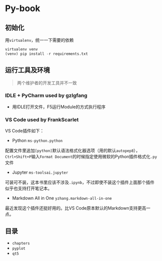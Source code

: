 # Py-book

## 初始化

用`virtualenv`，统一一下需要的依赖

```python
virtualenv venv
(venv) pip install -r requirements.txt
```

## 运行工具及环境

> 两个维护者的开发工具并不一致

### IDLE + PyCharm used by gzlgfang

- 用IDLE打开文件，F5运行Module的方式执行程序 

### VS Code used by FrankScarlet

VS Code插件如下：

- Python `ms-python.python` 

配置文件里追加`[python]`默认语法格式化器选项（用的默认`autopep8`），`Ctrl+Shift+P`输入`Format Document`的时候指定使用微软的Python插件格式化`.py`文件

- Jupyter `ms-toolsai.jupyter`

可装可不装，这本书里应该不涉及`.ipynb`，不过即使不装这个插件上面那个插件似乎也支持打开笔记本。

- Markdown All in One `yzhang.markdown-all-in-one`

最近发现这个插件还挺好用的。比VS Code原本默认的Markdown支持更高一点。


## 目录

- `chapters`
- `pyplot`
- `qt5`